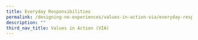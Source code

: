 ```yaml
---
title: Everyday Responsibilities
permalink: /designing-ne-experiences/values-in-action-via/everyday-responsibilities/
description: ""
third_nav_title: Values in Action (VIA)
---
```

